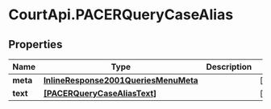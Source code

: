 # CourtApi.PACERQueryCaseAlias

## Properties
Name | Type | Description | Notes
------------ | ------------- | ------------- | -------------
**meta** | [**InlineResponse2001QueriesMenuMeta**](InlineResponse2001QueriesMenuMeta.md) |  | [optional] 
**text** | [**[PACERQueryCaseAliasText]**](PACERQueryCaseAliasText.md) |  | [optional] 



